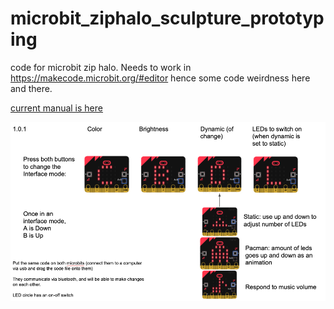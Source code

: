 # microbit_ziphalo_sculpture_prototyping
code for microbit zip halo. Needs to work in https://makecode.microbit.org/#editor hence some code weirdness here and there.

[current manual is here](https://docs.google.com/presentation/d/1UgW4WmlRzD7S2L61QOMr-idsZHK6E32wnhnJt4vuXN8/edit?usp=sharing)

![Manual image](./manual.png "Manual")

